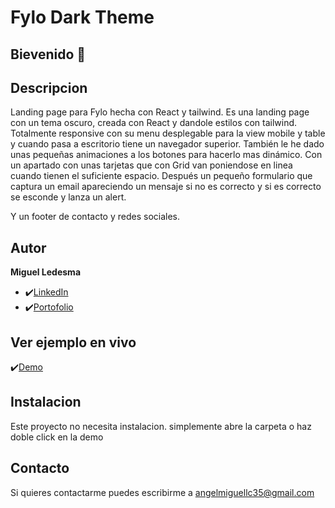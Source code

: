 # Fylo Dark Theme

## Bievenido 👋

## Descripcion

Landing page para Fylo hecha con React y tailwind.
Es una landing page con un tema oscuro, creada con React y dandole estilos con tailwind. Totalmente responsive con su
menu desplegable para la view mobile y table y cuando pasa a escritorio tiene un navegador superior.
También le he dado unas pequeñas animaciones a los botones para hacerlo mas dinámico. Con un apartado con unas tarjetas que con Grid
van poniendose en linea cuando tienen el suficiente espacio.
Después un pequeño formulario que captura un email apareciendo un mensaje si no es correcto y si es correcto se esconde y lanza un alert.

Y un footer de contacto y redes sociales.

## Autor
**Miguel Ledesma**

* ✔️[LinkedIn](https://www.linkedin.com/in/miguelledesmac)
* ✔️[Portofolio](https://miguelledesmac.github.io/Portofolio-Oficial/)

## Ver ejemplo en vivo
✔️[Demo](ENLACEGITHUBPAGES)

## Instalacion
Este proyecto no necesita instalacion. simplemente abre la carpeta o haz doble click en la demo

## Contacto
Si quieres contactarme puedes escribirme a angelmiguellc35@gmail.com
